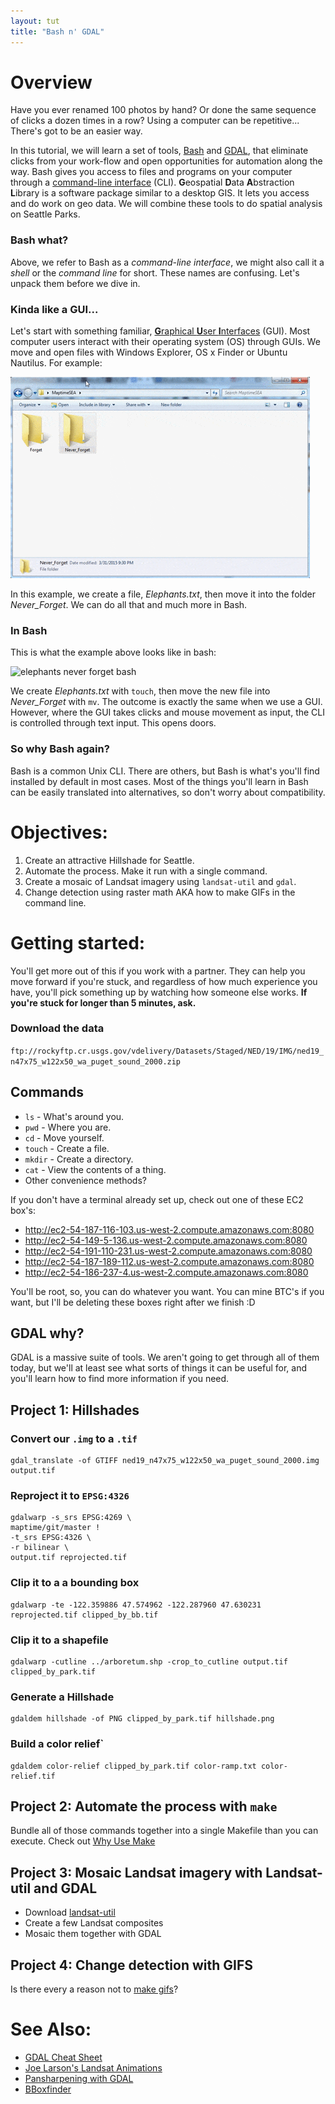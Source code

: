 ```yaml
---
layout: tut
title: "Bash n' GDAL"
---
```



Overview
========

Have you ever renamed 100 photos by hand? Or done the same sequence of clicks a dozen times in a row? Using a computer can be repetitive... There's got to be an easier way.

In this tutorial, we will learn a set of tools, [Bash](http://en.wikipedia.org/wiki/Bash_(Unix_shell)) and [GDAL](http://www.gdal.org/), that eliminate clicks from your work-flow and open opportunities for automation along the way. Bash gives you access to files and programs on your computer through a [command-line interface](http://en.wikipedia.org/wiki/Command-line_interface) (CLI). **G**eospatial **D**ata **A**bstraction **L**ibrary is a software package similar to a desktop GIS. It lets you access and do work on geo data. We will combine these tools to do spatial analysis on Seattle Parks.

### Bash what?

Above, we refer to Bash as a *command-line interface*, we might also call it a *shell* or the *command line* for short. These names are confusing. Let's unpack them before we dive in.

### Kinda like a GUI...

Let's start with something familiar, [**G**raphical **U**ser **I**nterfaces](http://en.wikipedia.org/wiki/Graphical_user_interface) (GUI). Most computer users interact with their operating system (OS) through GUIs. We move and open files with Windows Explorer, OS x Finder or Ubuntu Nautilus. For example:

![elephants never forget](/img/tut_gdal_elephants.gif)

In this example, we create a file, *Elephants.txt*, then move it into the folder *Never_Forget*. We can do all that and much more in Bash.

### In Bash

This is what the example above looks like in bash:

![elephants never forget bash](/img/tut_gdal_bash_elephants.gif)

We create *Elephants.txt* with `touch`, then move the new file into *Never_Forget* with `mv`. The outcome is exactly the same when we use a GUI. However, where the GUI takes clicks and mouse movement as input, the CLI is controlled through text input. This opens doors.

### So why Bash again?

Bash is a common Unix CLI. There are others, but Bash is what's you'll find installed by default in most cases. Most of the things you'll learn in Bash can be easily translated into alternatives, so don't worry about compatibility.



Objectives:
===========

1. Create an attractive Hillshade for Seattle.
2. Automate the process. Make it run with a single command.
3. Create a mosaic of Landsat imagery using `landsat-util` and `gdal`.
4. Change detection using raster math AKA how to make GIFs in the command line.



Getting started:
================

You'll get more out of this if you work with a partner. They can help you move forward if you're stuck, and regardless of how much experience you have, you'll pick something up by watching how someone else works. __If you're stuck for longer than 5 minutes, ask.__

### Download the data

`ftp://rockyftp.cr.usgs.gov/vdelivery/Datasets/Staged/NED/19/IMG/ned19_n47x75_w122x50_wa_puget_sound_2000.zip`


Commands
--------

- `ls` - What's around you.
- `pwd` - Where you are.
- `cd` - Move yourself.
- `touch` - Create a file.
- `mkdir` - Create a directory.
- `cat` - View the contents of a thing.
- Other convenience methods?

If you don't have a terminal already set up, check out one of these EC2 box's:
- http://ec2-54-187-116-103.us-west-2.compute.amazonaws.com:8080
- http://ec2-54-149-5-136.us-west-2.compute.amazonaws.com:8080
- http://ec2-54-191-110-231.us-west-2.compute.amazonaws.com:8080
- http://ec2-54-187-189-112.us-west-2.compute.amazonaws.com:8080
- http://ec2-54-186-237-4.us-west-2.compute.amazonaws.com:8080


You'll be root, so, you can do whatever you want. You can mine BTC's if you want, but I'll be deleting these boxes right after we finish :D


GDAL why?
---------

GDAL is a massive suite of tools. We aren't going to get through all of them today, but we'll at least see what sorts of things it can be useful for, and you'll learn how to find more information if you need.


Project 1: Hillshades
---------------------

### Convert our `.img` to a `.tif`

```
gdal_translate -of GTIFF ned19_n47x75_w122x50_wa_puget_sound_2000.img output.tif
```

### Reproject it to `EPSG:4326`

```
gdalwarp -s_srs EPSG:4269 \                                      maptime/git/master !
-t_srs EPSG:4326 \
-r bilinear \
output.tif reprojected.tif
```

### Clip it to a a bounding box

```
gdalwarp -te -122.359886 47.574962 -122.287960 47.630231 reprojected.tif clipped_by_bb.tif
```

### Clip it to a shapefile

```
gdalwarp -cutline ../arboretum.shp -crop_to_cutline output.tif clipped_by_park.tif
```

### Generate a Hillshade

```
gdaldem hillshade -of PNG clipped_by_park.tif hillshade.png
```

### Build a color relief`

```
gdaldem color-relief clipped_by_park.tif color-ramp.txt color-relief.tif
```


Project 2: Automate the process with `make`
-------------------------------------------
Bundle all of those commands together into a single Makefile than you can execute. Check out [Why Use Make](http://bost.ocks.org/mike/make/)


Project 3: Mosaic Landsat imagery with Landsat-util and GDAL
------------------------------------------------------------
- Download [landsat-util](https://github.com/developmentseed/landsat-util)
- Create a few Landsat composites
- Mosaic them together with GDAL


Project 4: Change detection with GIFS
-------------------------------------
Is there every a reason not to [make gifs](http://joelarson.com/landsat/2014/12/07/landsat-animation/)? 



See Also:
=========

- [GDAL Cheat Sheet](https://github.com/dwtkns/gdal-cheat-sheet/blob/master/README.md)
- [Joe Larson's Landsat Animations](http://joelarson.com/landsat/2014/12/07/landsat-animation/)
- [Pansharpening with GDAL](http://blog.remotesensing.io/2013/04/pansharpening-using-a-handy-gdal-tool/)
- [BBoxfinder](http://bboxfinder.com)
